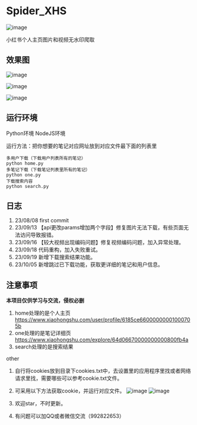 # Spider_XHS
![image](https://img.shields.io/badge/cv_cat-Spider_XHS-blue)

小红书个人主页图片和视频无水印爬取

## 效果图
![image](https://github.com/cv-cat/Spider_XHS/assets/94289429/00902dbd-4da1-45bc-90bb-19f5856a04ad)

![image](https://github.com/cv-cat/Spider_XHS/assets/94289429/880884e8-4a1d-4dc1-a4dc-e168dd0e9896)

![image](https://github.com/cv-cat/Spider_XHS/assets/94289429/d17f3f4e-cd44-4d3a-b9f6-d880da626cc8)


## 运行环境
Python环境
NodeJS环境

运行方法：把你想要的笔记对应网址放到对应文件最下面的列表里
```
多用户下载（下载用户列表所有的笔记）
python home.py
多笔记下载（下载笔记列表里所有的笔记）
python one.py
下载搜索内容
python search.py
```
## 日志
1. 23/08/08   first commit
2. 23/09/13 【api更改params增加两个字段】修复图片无法下载，有些页面无法访问导致报错。
3. 23/09/16 【较大视频出现编码问题】修复视频编码问题，加入异常处理。
4. 23/09/18   代码重构，加入失败重试。
5. 23/09/19   新增下载搜索结果功能。
6. 23/10/05   新增跳过已下载功能，获取更详细的笔记和用户信息。

## 注意事项
**本项目仅供学习与交流，侵权必删**

1. home处理的是个人主页 https://www.xiaohongshu.com/user/profile/6185ce66000000001000705b
2. one处理的是笔记详细页 https://www.xiaohongshu.com/explore/64d06670000000000800fb4a
3. search处理的是搜索结果

other
1. 自行将cookies放到目录下cookies.txt中，去设置里的应用程序里找或者网络请求里找，需要哪些可以参考cookie.txt文件。
2. 可采用以下方法获取cookie，并运行对应文件。
![image](https://github.com/cv-cat/Spider_XHS/assets/94289429/e2ceaa15-defc-4d41-a6db-4a9d3f3055e4)
![image](https://github.com/cv-cat/Spider_XHS/assets/94289429/78e791a6-ba51-455a-a438-3c829db5c387)

3. 欢迎star，不时更新。
4. 有问题可以加QQ或者微信交流（992822653）
